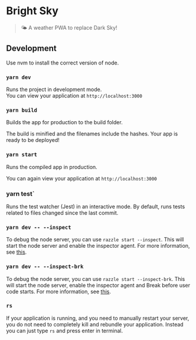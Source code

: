 # Bright Sky

> 🌤 A weather PWA to replace Dark Sky!

## Development

Use nvm to install the correct version of node.

### `yarn dev`

Runs the project in development mode.  
You can view your application at `http://localhost:3000`

### `yarn build`

Builds the app for production to the build folder.

The build is minified and the filenames include the hashes.
Your app is ready to be deployed!

### `yarn start`

Runs the compiled app in production.

You can again view your application at `http://localhost:3000`

### yarn test`

Runs the test watcher (Jest) in an interactive mode.
By default, runs tests related to files changed since the last commit.

### `yarn dev -- --inspect`

To debug the node server, you can use `razzle start --inspect`. This will start the node server and enable the inspector agent. For more information, see [this](https://nodejs.org/en/docs/inspector/).

### `yarn dev -- --inspect-brk`

To debug the node server, you can use `razzle start --inspect-brk`. This will start the node server, enable the inspector agent and Break before user code starts. For more information, see [this](https://nodejs.org/en/docs/inspector/).

### `rs`

If your application is running, and you need to manually restart your server, you do not need to completely kill and rebundle your application. Instead you can just type `rs` and press enter in terminal.
